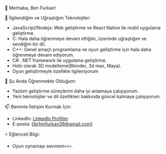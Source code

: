 👋 Merhaba, Ben Furkan!

👀 İlgilendiğim ve Uğraştığım Teknolojiler:
   - JavaScript/Nodejs: Web geliştirme ve React Native ile mobil uygulama geliştirme.
   - C: Hala daha öğrenmeye devam ettiğim, üzerinde uğraştığım ve sevdiğim bir dil.
   - C++: Genel amaçlı programlama ve oyun geliştirme için hala daha öğrenmeye devam ediyorum.
   - C#: .NET framework ile uygulama geliştirme.
   - Hobi olarak 3D modelleme(Blender, 3d max, Maya).
   - Oyun geliştirmeyle özellikle ilgileniyorum

🌱 Şu Anda Öğrenmekte Olduğum:
   - Yazılım geliştirme süreçlerini daha iyi anlamaya çalışıyorum.
   - Yeni teknolojiler ve dil özellikleri hakkında güncel kalmaya çalışıyorum.

📫 Benimle İletişim Kurmak İçin:
   - LinkedIn: [LinkedIn Profilim](linkedin.com/in/ibrahim-furkan-köse-b39853299)
   - E-posta: [ibrhmfurkan39@gmail.com]

⚡ Eğlenceli Bilgi:
   - Oyun oynamayı sevmem💀💀💀.

